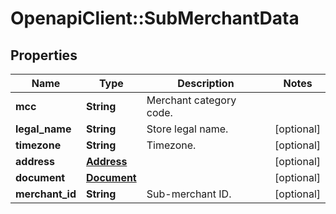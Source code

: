 # OpenapiClient::SubMerchantData

## Properties
Name | Type | Description | Notes
------------ | ------------- | ------------- | -------------
**mcc** | **String** | Merchant category code. | 
**legal_name** | **String** | Store legal name. | [optional] 
**timezone** | **String** | Timezone. | [optional] 
**address** | [**Address**](Address.md) |  | [optional] 
**document** | [**Document**](Document.md) |  | [optional] 
**merchant_id** | **String** | Sub-merchant ID. | [optional] 


